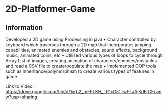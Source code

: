 # 2D-Platformer-Game

## Information

Developed a 2D game using Processing in java
• Character controlled by keyboard which traverses through a 2D map that incorporates jumping capabilities, animated
enemies and obstacles, sound effects, background music, animated coins, etc
• Utilized various types of loops to cycle through Array List of images, creating animation of characters/enemies/obstacles
and read a CSV file to create/populate the map
• Implemented OOP tools such as inheritance/polymorphism to create various types of features in game

Link to Video:
https://drive.google.com/file/d/1xrb2_mFPLKH_LR1xG51TwPTJAjKdFrCF/view?usp=sharing

